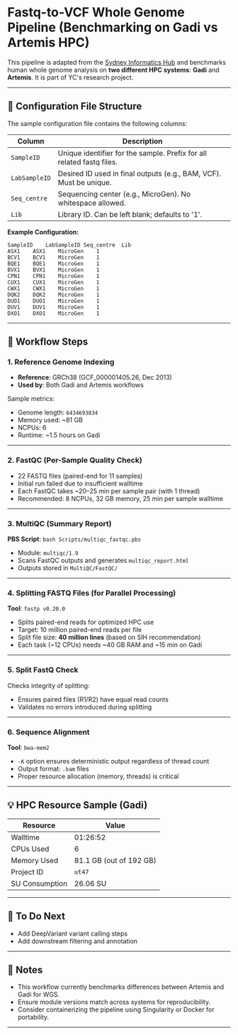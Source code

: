 # Fastq-to-VCF Whole Genome Pipeline (Benchmarking on Gadi vs Artemis HPC)

This pipeline is adapted from the [Sydney Informatics Hub](https://github.com/Sydney-Informatics-Hub/Fastq-to-VCF) and benchmarks human whole genome analysis on **two different HPC systems**: **Gadi** and **Artemis**. It is part of YC's research project.

---

## 🧬 Configuration File Structure

The sample configuration file contains the following columns:

| Column        | Description                                                                 |
|---------------|-----------------------------------------------------------------------------|
| `SampleID`    | Unique identifier for the sample. Prefix for all related fastq files.       |
| `LabSampleID` | Desired ID used in final outputs (e.g., BAM, VCF). Must be unique.           |
| `Seq_centre`  | Sequencing center (e.g., MicroGen). No whitespace allowed.                  |
| `Lib`         | Library ID. Can be left blank; defaults to '1'.                             |

**Example Configuration:**

```
SampleID	LabSampleID	Seq_centre	Lib
ASX1	ASX1	MicroGen	1
BCV1	BCV1	MicroGen	1
BQE1	BQE1	MicroGen	1
BVX1	BVX1	MicroGen	1
CPN1	CPN1	MicroGen	1
CUX1	CUX1	MicroGen	1
CWX1	CWX1	MicroGen	1
DQK2	DQK2	MicroGen	1
DUO1	DUO1	MicroGen	1
DUV1	DUV1	MicroGen	1
DXO1	DXO1	MicroGen	1

```

---

## 🔁 Workflow Steps

### 1. Reference Genome Indexing

- **Reference**: GRCh38 (GCF_000001405.26, Dec 2013)
- **Used by**: Both Gadi and Artemis workflows

Sample metrics:
- Genome length: `6434693834`
- Memory used: ~81 GB
- NCPUs: 6
- Runtime: ~1.5 hours on Gadi

---

### 2. FastQC (Per-Sample Quality Check)


- 22 FASTQ files (paired-end for 11 samples)
- Initial run failed due to insufficient walltime
- Each FastQC takes ~20–25 min per sample pair (with 1 thread)
- Recommended: 8 NCPUs, 32 GB memory, 25 min per sample walltime

---

### 3. MultiQC (Summary Report)

**PBS Script**: `bash Scripts/multiqc_fastqc.pbs`

- Module: `multiqc/1.9`  
- Scans FastQC outputs and generates `multiqc_report.html`  
- Outputs stored in `MultiQC/FastQC/`

---

### 4. Splitting FASTQ Files (for Parallel Processing)

**Tool**: `fastp v0.20.0`

- Splits paired-end reads for optimized HPC use
- Target: 10 million paired-end reads per file
- Split file size: **40 million lines** (based on SIH recommendation)
- Each task (~12 CPUs) needs ~40 GB RAM and ~15 min on Gadi

---

### 5. Split FastQ Check

Checks integrity of splitting:
- Ensures paired files (R1/R2) have equal read counts
- Validates no errors introduced during splitting

---

### 6. Sequence Alignment

**Tool**: `bwa-mem2`

- `-K` option ensures deterministic output regardless of thread count
- Output format: `.bam` files
- Proper resource allocation (memory, threads) is critical

---

## 💡 HPC Resource Sample (Gadi)

| Resource       | Value             |
|----------------|------------------|
| Walltime       | 01:26:52          |
| CPUs Used      | 6                 |
| Memory Used    | 81.1 GB (out of 192 GB) |
| Project ID     | `ut47`           |
| SU Consumption | 26.06 SU          |

---

## 🔁 To Do Next

- Add DeepVariant variant calling steps
- Add downstream filtering and annotation

---

## 📌 Notes

- This workflow currently benchmarks differences between Artemis and Gadi for WGS.
- Ensure module versions match across systems for reproducibility.
- Consider containerizing the pipeline using Singularity or Docker for portability.

---
